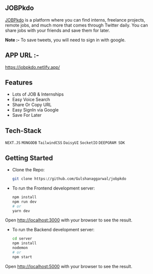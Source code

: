 ## JOBPkdo

[JOBPkdo](https://jobpkdo.netlify.app/) is a platform where you can find interns, freelance projects, remote jobs, and much more that comes through Twitter daily. You can share jobs with your friends and save them for later.

**Note :-** To save tweets, you will need to sign in with google.

## APP URL :-

https://jobpkdo.netlify.app/

## Features

- Lots of JOB & Internships
- Easy Voice Search
- Share Or Copy URL
- Easy SignIn via Google
- Save For Later

## Tech-Stack

`NEXT.JS`
`MONGODB`
`TailwindCSS`
`DaisyUI`
`SocketIO`
`DEEPGRAM SDK`

## Getting Started

- Clone the Repo:

  ```bash
  git clone https://github.com/Gulshanaggarwal/jobpkdo
  ```

- To run the Frontend development server:

  ```bash
  npm install
  npm run dev
  # or
  yarn dev
  ```

Open [http://localhost:3000](http://localhost:3000) with your browser to see the result.

- To run the Backend development server:

  ```bash
  cd server
  npm install
  nodemon
  # or
  npm start
  ```

Open [http://localhost:5000](http://localhost:5000) with your browser to see the result.
